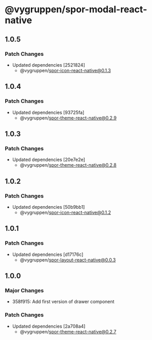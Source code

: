 # @vygruppen/spor-modal-react-native

## 1.0.5

### Patch Changes

- Updated dependencies [2521824]
  - @vygruppen/spor-icon-react-native@0.1.3

## 1.0.4

### Patch Changes

- Updated dependencies [93725fa]
  - @vygruppen/spor-theme-react-native@0.2.9

## 1.0.3

### Patch Changes

- Updated dependencies [20e7e2e]
  - @vygruppen/spor-theme-react-native@0.2.8

## 1.0.2

### Patch Changes

- Updated dependencies [50b9bb1]
  - @vygruppen/spor-icon-react-native@0.1.2

## 1.0.1

### Patch Changes

- Updated dependencies [d17176c]
  - @vygruppen/spor-layout-react-native@0.0.3

## 1.0.0

### Major Changes

- 358f915: Add first version of drawer component

### Patch Changes

- Updated dependencies [2a708a4]
  - @vygruppen/spor-theme-react-native@0.2.7
